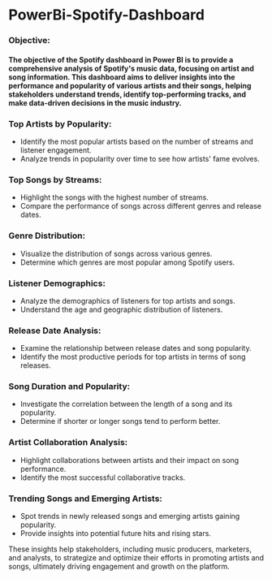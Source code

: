 # PowerBi-Spotify-Dashboard
### Objective:
#### The objective of the Spotify dashboard in Power BI is to provide a comprehensive analysis of Spotify's music data, focusing on artist and song information. This dashboard aims to deliver insights into the performance and popularity of various artists and their songs, helping stakeholders understand trends, identify top-performing tracks, and make data-driven decisions in the music industry.

### Top Artists by Popularity:

- Identify the most popular artists based on the number of streams and listener engagement.
- Analyze trends in popularity over time to see how artists' fame evolves.

### Top Songs by Streams:

- Highlight the songs with the highest number of streams.
- Compare the performance of songs across different genres and release dates.

### Genre Distribution:

- Visualize the distribution of songs across various genres.
- Determine which genres are most popular among Spotify users.

### Listener Demographics:

- Analyze the demographics of listeners for top artists and songs.
- Understand the age and geographic distribution of listeners.

### Release Date Analysis:

- Examine the relationship between release dates and song popularity.
- Identify the most productive periods for top artists in terms of song releases.

### Song Duration and Popularity:

- Investigate the correlation between the length of a song and its popularity.
- Determine if shorter or longer songs tend to perform better.

### Artist Collaboration Analysis:

- Highlight collaborations between artists and their impact on song performance.
- Identify the most successful collaborative tracks.

### Trending Songs and Emerging Artists:

- Spot trends in newly released songs and emerging artists gaining popularity.
- Provide insights into potential future hits and rising stars.

These insights help stakeholders, including music producers, marketers, and analysts, to strategize and optimize their efforts in promoting artists and songs, ultimately driving engagement and growth on the platform.






